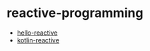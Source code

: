 # reactive-programming

- [hello-reactive](https://github.com/rdquispe/reactive-programming/tree/main/hello-reactive)
- [kotlin-reactive](https://github.com/rdquispe/reactive-programming/tree/main/kotlin-reactive)